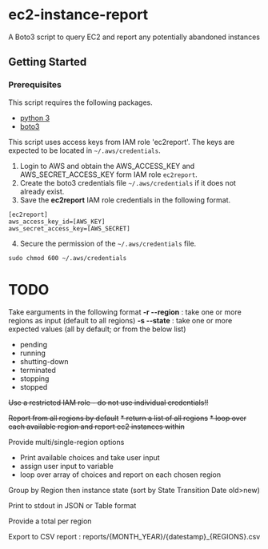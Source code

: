 # ec2-instance-report

A Boto3 script to query EC2 and report any potentially abandoned instances

## Getting Started

### Prerequisites

This script requires the following packages.

* [python 3](https://www.python.org/downloads/)
* [boto3](https://github.com/boto/boto3)

This script uses access keys from IAM role 'ec2report'. The keys are expected to be located in `~/.aws/credentials`.

1. Login to AWS and obtain the AWS_ACCESS_KEY and AWS_SECRET_ACCESS_KEY form IAM role `ec2report`.
2. Create the boto3 credentials file `~/.aws/credentials` if it does not already exist.
3. Save the **ec2report** IAM role credentials in the following format.

```
[ec2report]
aws_access_key_id=[AWS_KEY]
aws_secret_access_key=[AWS_SECRET]
```

4. Secure the permission of the `~/.aws/credentials` file.

```
sudo chmod 600 ~/.aws/credentials
```


# TODO

Take earguments in the following format
**-r --region** : take one or more regions as input (default to all regions)
**-s --state** : take one or more expected values (all by default; or from the below list)
* pending
* running
* shutting-down
* terminated
* stopping
* stopped

~~Use a restricted IAM role - do not use individual credentials!!~~

~~Report from all regions by default~~
~~* return a list of all regions~~
~~* loop over each available region and report ec2 instances within~~

Provide multi/single-region options
* Print available choices and take user input
* assign user input to variable
* loop over array of choices and report on each chosen region

Group by Region then instance state (sort by State Transition Date old>new)

Print to stdout in JSON or Table format

Provide a total per region

Export to CSV report : reports/{MONTH_YEAR}/{datestamp}_{REGIONS}.csv

